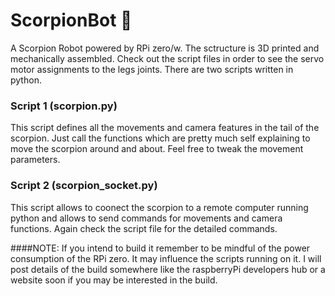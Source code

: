 # ScorpionBot 🦂
A Scorpion Robot powered by RPi zero/w.  The sctructure is 3D printed and mechanically assembled. Check out the script files in order to see the servo motor assignments to the legs joints. There are two scripts written in python.

### Script 1 (scorpion.py)
This script defines all the movements and camera features in the tail of the scorpion.  Just call the functions which are pretty much self explaining to move the scorpion around and about.  Feel free to tweak the movement parameters.

### Script 2 (scorpion_socket.py)
This script allows to coonect the scorpion to a remote computer running python and allows to send commands for movements and camera functions.  Again check the script file for the detailed commands. 

####NOTE: If you intend to build it remember to be mindful of the power consumption of the RPi zero.  It may influence the scripts running on it. I will post details of the build somewhere like the raspberryPi developers hub or a website soon if you may be interested in the build.

